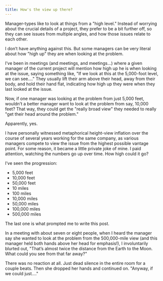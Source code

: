 ```yaml
---
title: How's the view up there?
---
```

Manager-types like to look at things from a "high level." Instead of worrying about the crucial details of a project, they prefer to be a bit further off, so they can see issues from multiple angles, and how those issues relate to each other.

I don’t have anything against this. But some managers can be very literal about how "high up" they are when looking at the problem.

I’ve been in meetings (and meetings, and meetings…) where a given manager of the current project will mention how high up he is when looking at the issue, saying something like, "If we look at this at the 5,000-foot level, we can see…." They usually lift their arm above their head, away from their body, and hold their hand flat, indicating how high up they were when they last looked at the issue.

Now, if one manager was looking at the problem from just 5,000 feet, wouldn’t a better manager want to look at the problem from say, 10,000 feet? That way, they could get the "really broad view" they needed to really "get their head around the problem."

Apparently, yes.

I have personally witnessed metaphorical height-view inflation over the course of several years working for the same company, as various managers compete to view the issue from the highest possible vantage point. For some reason, it became a little private joke of mine. I paid attention, watching the numbers go up over time. How high could it go?

I’ve seen the progression:

* 5,000 feet
* 10,000 feet
* 50,000 feet
* 10 miles
* 100 miles
* 10,000 miles
* 50,000 miles
* 100,000 miles
* 500,000 miles

The last one is what prompted me to write this post.

In a meeting with about seven or eight people, when I heard the manager say she wanted to look at the problem from the 500,000-mile view (and this manager held both hands above her head for emphasis!), I involuntarily blurted out, "That’s almost twice the distance from the Earth to the Moon. What could you see from that far away?"

There was no reaction at all. Just dead silence in the entire room for a couple beats. Then she dropped her hands and continued on. "Anyway, if we could just…."